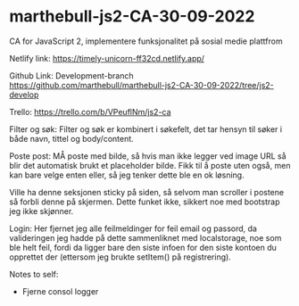 # marthebull-js2-CA-30-09-2022

CA for JavaScript 2, implementere funksjonalitet på sosial medie plattfrom

Netlify link:
https://timely-unicorn-ff32cd.netlify.app/

Github Link:
Development-branch
https://github.com/marthebull/marthebull-js2-CA-30-09-2022/tree/js2-develop

Trello:
https://trello.com/b/VPeuflNm/js2-ca

Filter og søk:
Filter og søk er kombinert i søkefelt, det tar hensyn til søker i både navn, tittel og body/content.

Poste post:
MÅ poste med bilde, så hvis man ikke legger ved image URL så blir det automatisk brukt et placeholder bilde. Fikk til å poste uten også, men kan bare velge enten eller, så jeg tenker dette ble en ok løsning.

Ville ha denne seksjonen sticky på siden, så selvom man scroller i postene så forbli denne på skjermen. Dette funket ikke, sikkert noe med bootstrap jeg ikke skjønner.

Login:
Her fjernet jeg alle feilmeldinger for feil email og passord, da valideringen jeg hadde på dette sammenliknet med localstorage, noe som ble helt feil, fordi da ligger bare den siste infoen for den siste kontoen du opprettet der (ettersom jeg brukte setItem() på registrering).

Notes to self:

- Fjerne consol logger
